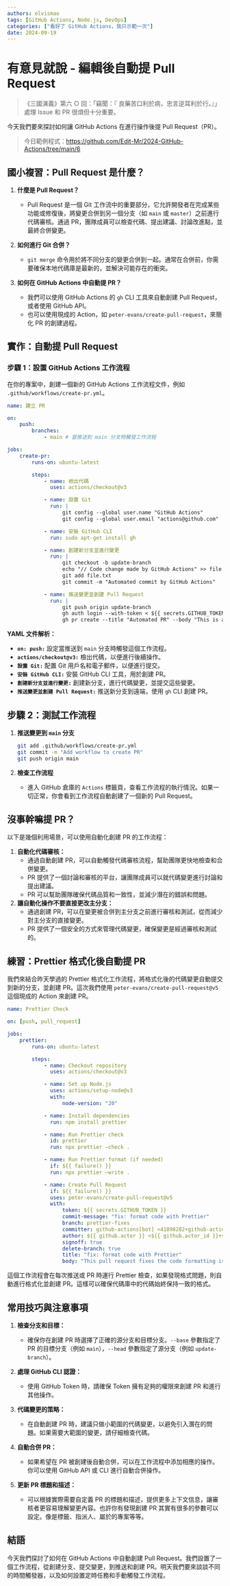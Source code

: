 ```yaml
---
authors: elvismao
tags: [GitHub Actions, Node.js, DevOps]
categories: ["看好了 GitHub Actions，我只示範一次"]
date: 2024-09-19
---
```


# 有意見就說 - 編輯後自動提 Pull Request

> 《三國演義》第六 ○ 回：「竊聞：『 良藥苦口利於病，忠言逆耳利於行。』」處理 Issue 和 PR 很煩但十分重要。

今天我們要來探討如何讓 GitHub Actions 在進行操作後提 Pull Request（PR）。

> 今日範例程式：<https://github.com/Edit-Mr/2024-GitHub-Actions/tree/main/6>

## 國小複習：Pull Request 是什麼？

1. **什麼是 Pull Request？**

    - Pull Request 是一個 Git 工作流中的重要部分，它允許開發者在完成某些功能或修復後，將變更合併到另一個分支（如 `main` 或 `master`）之前進行代碼審核。通過 PR，團隊成員可以檢查代碼、提出建議、討論改進點，並最終合併變更。

2. **如何進行 Git 合併？**

    - `git merge` 命令用於將不同分支的變更合併到一起。通常在合併前，你需要確保本地代碼庫是最新的，並解決可能存在的衝突。

3. **如何在 GitHub Actions 中自動提 PR？**
    - 我們可以使用 GitHub Actions 的 `gh` CLI 工具來自動創建 Pull Request，或者使用 GitHub API。
    - 也可以使用現成的 Action，如 `peter-evans/create-pull-request`，來簡化 PR 的創建過程。

## 實作：自動提 Pull Request

### 步驟 1：設置 GitHub Actions 工作流程

在你的專案中，創建一個新的 GitHub Actions 工作流程文件，例如 `.github/workflows/create-pr.yml`。

```yaml
name: 建立 PR

on:
    push:
        branches:
            - main # 當推送到 main 分支時觸發工作流程

jobs:
    create-pr:
        runs-on: ubuntu-latest

        steps:
            - name: 檢出代碼
              uses: actions/checkout@v3

            - name: 設置 Git
              run: |
                  git config --global user.name "GitHub Actions"
                  git config --global user.email "actions@github.com"

            - name: 安裝 GitHub CLI
              run: sudo apt-get install gh

            - name: 創建新分支並進行變更
              run: |
                  git checkout -b update-branch
                  echo "// Code change made by GitHub Actions" >> file.txt
                  git add file.txt
                  git commit -m "Automated commit by GitHub Actions"

            - name: 推送變更並創建 Pull Request
              run: |
                  git push origin update-branch
                  gh auth login --with-token < ${{ secrets.GITHUB_TOKEN }}
                  gh pr create --title "Automated PR" --body "This is an automated PR created by GitHub Actions" --base main --head update-branch
```

**YAML 文件解析：**

- **`on: push:`** 設定當推送到 `main` 分支時觸發這個工作流程。
- **`actions/checkout@v3:`** 檢出代碼，以便進行後續操作。
- **`設置 Git:`** 配置 Git 用戶名和電子郵件，以便進行提交。
- **`安裝 GitHub CLI:`** 安裝 GitHub CLI 工具，用於創建 PR。
- **`創建新分支並進行變更:`** 創建新分支，進行代碼變更，並提交這些變更。
- **`推送變更並創建 Pull Request:`** 推送新分支到遠端，使用 `gh` CLI 創建 PR。

## 步驟 2：測試工作流程

1. **推送變更到 `main` 分支**

    ```bash
    git add .github/workflows/create-pr.yml
    git commit -m "Add workflow to create PR"
    git push origin main
    ```

2. **檢查工作流程**

    - 進入 GitHub 倉庫的 `Actions` 標籤頁，查看工作流程的執行情況。如果一切正常，你會看到工作流程自動創建了一個新的 Pull Request。

## 沒事幹嘛提 PR？

以下是幾個利用場景，可以使用自動化創建 PR 的工作流程：

1. **自動化代碼審核：**
    - 通過自動創建 PR，可以自動觸發代碼審核流程，幫助團隊更快地檢查和合併變更。
    - PR 提供了一個討論和審核的平台，讓團隊成員可以就代碼變更進行討論和提出建議。
    - PR 可以幫助團隊確保代碼品質和一致性，並減少潛在的錯誤和問題。
2. **讓自動化操作不要直接更改主分支：**
    - 通過創建 PR，可以在變更被合併到主分支之前進行審核和測試，從而減少對主分支的直接變更。
    - PR 提供了一個安全的方式來管理代碼變更，確保變更是經過審核和測試的。

## 練習：Prettier 格式化後自動提 PR

我們來結合昨天學過的 Prettier 格式化工作流程，將格式化後的代碼變更自動提交到新的分支，並創建 PR。這次我們使用 `peter-evans/create-pull-request@v5` 這個現成的 Action 來創建 PR。

```yaml
name: Prettier Check

on: [push, pull_request]

jobs:
    prettier:
        runs-on: ubuntu-latest

        steps:
            - name: Checkout repository
              uses: actions/checkout@v3

            - name: Set up Node.js
              uses: actions/setup-node@v3
              with:
                  node-version: "20"

            - name: Install dependencies
              run: npm install prettier

            - name: Run Prettier check
              id: prettier
              run: npx prettier —check .

            - name: Run Prettier format (if needed)
              if: ${{ failure() }}
              run: npx prettier —write .

            - name: Create Pull Request
              if: ${{ failure() }}
              uses: peter-evans/create-pull-request@v5
              with:
                  token: ${{ secrets.GITHUB_TOKEN }}
                  commit-message: "fix: format code with Prettier"
                  branch: prettier-fixes
                  committer: github-actions[bot] <41898282+github-actions[bot]@users.noreply.github.com>
                  author: ${{ github.actor }} <${{ github.actor_id }}+${{ github.actor }}@users.noreply.github.com>
                  signoff: true
                  delete-branch: true
                  title: "fix: format code with Prettier"
                  body: "This pull request fixes the code formatting issues identified by Prettier."
```

這個工作流程會在每次推送或 PR 時運行 Prettier 檢查，如果發現格式問題，則自動進行格式化並創建 PR。這樣可以確保代碼庫中的代碼始終保持一致的格式。

## 常用技巧與注意事項

1. **檢查分支和目標：**

    - 確保你在創建 PR 時選擇了正確的源分支和目標分支。`--base` 參數指定了 PR 的目標分支（例如 `main`），`--head` 參數指定了源分支（例如 `update-branch`）。

2. **處理 GitHub CLI 認證：**

    - 使用 GitHub Token 時，請確保 Token 擁有足夠的權限來創建 PR 和進行其他操作。

3. **代碼變更的策略：**

    - 在自動創建 PR 時，建議只做小範圍的代碼變更，以避免引入潛在的問題。如果需要大範圍的變更，請仔細檢查代碼。

4. **自動合併 PR：**

    - 如果希望在 PR 被創建後自動合併，可以在工作流程中添加相應的操作。你可以使用 GitHub API 或 CLI 進行自動合併操作。

5. **更新 PR 標題和描述：**
    - 可以根據實際需要自定義 PR 的標題和描述，提供更多上下文信息，讓審核者更容易理解變更內容。也許你有發現創建 PR 其實有很多的參數可以設定。像是標籤、指派人、屬於的專案等等。

## 結語

今天我們探討了如何在 GitHub Actions 中自動創建 Pull Request。我們設置了一個工作流程，從創建分支、提交變更，到推送和創建 PR。明天我們要來談談不同的時間觸發器，以及如何設置定時任務和手動觸發工作流程。

